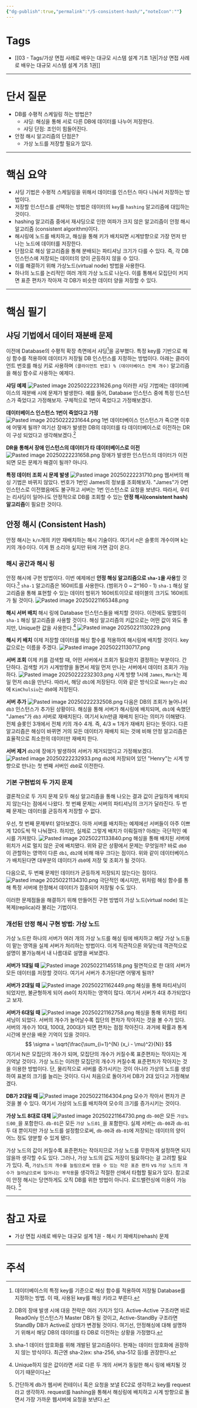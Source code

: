 ```yaml
---
{"dg-publish":true,"permalink":"/5-consistent-hash/","noteIcon":""}
---
```


# Tags
- [[03 - Tags/가상 면접 사례로 배우는 대규모 시스템 설계 기초 1권\|가상 면접 사례로 배우는 대규모 시스템 설계 기초 1권]]
---
# 단서 질문
- DB를 수평적 스케일링 하는 방법은?
	- 샤딩: 해싱을 통해 서로 다른 DB에 데이터를 나누어 저장한다.
	- 샤딩 단점:  조인이 힘들어진다.
- 안정 해시 알고리즘의 단점은?
	- 가상 노드를 저장할 필요가 있다.
---
# 핵심 요약
- 샤딩 기법은 수평적 스케일링을 위해서 데이터를 인스턴스 마다 나눠서 저장하는 방법이다.
- 저장할 인스턴스를 선택하는 방법은 데이터의 `key`를 `hashing` 알고리즘에 대입하는 것이다.
- hashing 알고리즘 중에서 재샤딩으로 인한 여파가 크지 않은 알고리즘이 안정 해시 알고리즘 (consistent algorithm)이다. 
- 해시링에 노드를 배치하고, 해싱을 통해 키가 배치되면 시계방향으로 가장 먼저 만나는 노드에 데이터를 저장한다.
- 단점으로 해싱 알고리즘을 통해 분배되는 파티셔닝 크기가 다를 수 있다. 즉, 각 DB 인스턴스에 저장되는 데이터의 양이 균등하지 않을 수 있다.
- 이를 해결하기 위해 가상노드(virtual node) 방법을 사용한다.
- 하나의 노드를 논리적인 여러 개의 가상 노드로 나눈다. 이를 통해서 모집단이 커지면 표준 편차가 작아져 각 DB가 비슷한 데이터 양을 저장할 수 있다.
---
# 핵심 필기
## 샤딩 기법에서 데이터 재분배 문제
이전에 Database의 수평적 확장 측면에서 샤딩[^1]을 공부했다. 특정 key를 기반으로 해싱 함수를 적용하여 데이터가 저장될 DB 인스턴스를 지정하는 방법이다.
아래는 클라이언트 번호를 해싱 키로 사용하며 `(클라이언트 번호) % (데이터베이스 전체 개수)` 알고리즘을 해싱 함수로 사용하는 예제다.

**샤딩 예제**
![Pasted image 20250222231626.png](/img/user/image/Pasted%20image%2020250222231626.png)
이러한 샤딩 기법에는 데이터베이스의 재분배 시에 문제가 발생한다.
예를 들어, Database 인스턴스 중에 특정 인스턴스가 죽었다고 가정해보자. 구체적으로 1번이 죽었다고 가정해보겠다.

**데이터베이스 인스턴스 1번이 죽었다고 가정**
![Pasted image 20250222231644.png](/img/user/image/Pasted%20image%2020250222231644.png)
1번 데이터베이스 인스턴스가 죽으면 이후에 어떻게 될까? 여기선 장애가 발생한 DB의 데이터를 타 데이터베이스로 이전하는 DR이 구성 되었다고 생각해보겠다.[^2]

**DR을 통해서 장애 인스턴스의 데이터가 타 데이터베이스로 이전**
![Pasted image 20250222231658.png](/img/user/image/Pasted%20image%2020250222231658.png)
장애가 발생한 인스턴스의 데이터가 이전되면 모든 문제가 해결이 될까? 아니다. 

**특정 데이터 조회 시 문제 발생**
![Pasted image 20250222231710.png](/img/user/image/Pasted%20image%2020250222231710.png)
웹서버의 해싱 기법은 바뀌지 않았다. 번호가 1번인 James의 정보를 조회해보자.
"James"가 0번 인스턴스로 이전했음에도 불구하고 서버는 1번 인스턴스로 요청을 보낸다.
따라서, 우리는 리샤딩이 일어나도 안정적으로 DB를 조회할 수 있는 **안정 해시(consistent hash) 알고리즘**이 필요한 것이다.
## 안정 해시 (Consistent Hash)
안정 해시는 `k/n`개의 키만 재배치하는 해시 기술이다. 여기서 n은 슬롯의 개수이며 k는 키의 개수이다. 이게 뭔 소리야 싶지만 뒤에 가면 감이 온다.
### 해시 공간과 해시 링
안정 해시에 구현 방법이다. 이번 예제에선 **안정 해싱 알고리즘으로 `sha-1`을 사용**할 것이다.[^3]
`sha-1` 알고리즘은 160비트를 사용한다. (범위가 0 ~ 2^160 - 1)
`sha-1` 해싱 알고리즘을 통해 표현할 수 있는 데이터 범위가 160비트이므로 테이블의 크기도 160비트가 될 것이다.
![Pasted image 20250221165348.png](/img/user/image/Pasted%20image%2020250221165348.png)

**해시 서버 배치**
해시 링에 Database 인스턴스들을 배치할 것이다. 이전에도 말했듯이 `sha-1` 해싱 알고리즘을 사용할 것이다. 해싱 알고리즘의 키값으로는 어떤 값이 와도 좋지만, Unique한 값을 사용한다.[^4]
![Pasted image 20250221130229.png](/img/user/image/Pasted%20image%2020250221130229.png)

**해시 키 배치**
이제 저장할 데이터를 해싱 함수를 적용하여 해시링에 배치할 것이다.
key값으로는 이름을 주겠다.
![Pasted image 20250221130717.png](/img/user/image/Pasted%20image%2020250221130717.png)

**서버 조회**
이제 키를 검색할 때, 어떤 서버에서 조회가 필요한지 결정하는 부분이다.
간단하다. 검색할 키가 시계방향을 돌면서 제일 먼저 만나는 서버에서 데이터 조회가 가능하다.
![Pasted image 20250222232303.png](/img/user/image/Pasted%20image%2020250222232303.png)
시계 방향 1시에 `James`, `Mark`는 제일 먼저 `db1`을 만난다. 따라서, 해당 `db1`에 저장된다.
이와 같은 방식으로 `Henry`는 `db2`에 `KimChulsiu`는 `db0`에 저장된다.

**서버 추가**
![Pasted image 20250222232508.png](/img/user/image/Pasted%20image%2020250222232508.png)
다음은 DB의 조회가 늘어나서 `db3` 인스턴스가 추가된 상황이다.
해싱을 통해 서버가 해시링에 배치되며, `db1`에 속했던 "James"가 `db3` 서버로 재배치된다. 
여기서 k/n만큼 재배치 된다는 의미가 이해됐다. 전체 슬롯인 3개에서 전체 키의 개수 4개. 즉, 4/3 ≈ 1개가 재배치 된다는 뜻이다.
다른 알고리즘은 해싱이 바뀌면 거의 모든 데이터가 재배치 되는 것에 비해 안정 알고리즘은 효율적으로 최소한의 데이터만 재배치 한다.

**서버 제거**
`db2`에 장애가 발생하여 서버가 제거되었다고 가정해보겠다.
![Pasted image 20250222232933.png](/img/user/image/Pasted%20image%2020250222232933.png)
`db2`에 저장되어 있던 "Henry"는 시계 방향으로 만나는 첫 번째 서버인 `db0`로 이전한다.
### 기본 구현법의 두 가지 문제
결론적으로 두 가지 문제 모두 해싱 알고리즘을 통해 나오는 결과 값이 균일하게 배치되지 않는다는 점에서 나왔다.
첫 번째 문제는 서버의 파티셔닝의 크기가 달라진다.
두 번째 문제는 데이터를 균등하게 저장할 수 없다.

우선, 첫 번째 문제부터 알아보겠다. 아까 서버를 배치하는 예제에선 서버들이 아주 이쁘게 120도씩 딱 나눠졌다. 하지만, 실제로 그렇게 배치가 이뤄질까? 아래는 극단적인 예시를 가져왔다.
![Pasted image 20250221133840.png](/img/user/image/Pasted%20image%2020250221133840.png)
해싱을 통해 배치된 서버에 위치가 서로 멀지 않은 곳에 배치됐다. 위와 같은 상황에서 문제는 무엇일까? 바로 `db0`이 관할하는 영역이 다른 `db1`, `db2`에 비해 매우 크다는 점이다. 
위와 같이 데이터베이스가 배치된다면 대부분의 데이터가 `db0`에 저장 및 조회가 될 것이다.

다음으로, 두 번째 문제인 데이터가 균등하게 저장되지 않는다는 점이다.
![Pasted image 20250221134310.png](/img/user/image/Pasted%20image%2020250221134310.png)
극단적인 예시지만, 위처럼 해싱 함수를 통해 특정 서버에 한정해서 데이터가 집중되어 저장될 수도 있다.

이러한 문제점들을 해결하기 위해 만들어진 구현 방법이 가상 노드(virtual node) 또는 복제(replica)라 불리는 기법이다.

### 개선된 안정 해시 구현 방법: 가상 노드
가상 노드란 하나의 서버가 여러 개의 가상 노드를 해싱 링에 배치하고 해당 가상 노드들이 맡는 영역을 실제 서버가 처리하는 방법이다.
이게 직관적으론 와닿는데 객관적으로 설명이 불가능해서 내 나름대로 설명을 써보겠다.

**서버가 1대일 때**
![Pasted image 20250221145518.png](/img/user/image/Pasted%20image%2020250221145518.png)
필연적으로 한 대의 서버가 모든 데이터를 저장할 것이다. 여기서 서버가 추가된다면 어떻게 될까?

**서버가 2대일 때**
![Pasted image 20250221162449.png](/img/user/image/Pasted%20image%2020250221162449.png)
해싱을 통해 파티셔닝이 되었지만, 불균형하게 되어 `db0`이 차지하는 영역이 많다.
여기서 서버가 4대 추가되었다고 보자.

**서버가 6대일 때**
![Pasted image 20250221162758.png](/img/user/image/Pasted%20image%2020250221162758.png)
해싱을 통해 위처럼 파티셔닝이 되었다. 서버의 개수가 늘어날수록 집단의 편차가 작아지는 것을 볼 수가 있다.
서버의 개수가 10대, 100대, 200대가 되면 편차는 점점 작아진다.
과거에 확률과 통계 시간에 분산을 배운 기억이 있을 것이다. 
$$
\sigma = \sqrt{\frac{\sum_{i=1}^{N} (x_i - \mu)^2}{N}}
$$
여기서 N은 모집단의 개수가 되며, 모집단의 개수가 커질수록 표준편차는 작아지는 게 기억날 것이다.
가상 노드는 이러한 모집단의 개수가 커질수록 표준편차가 작아지는 것을 이용한 방법이다. 단, 물리적으로 서버를 증가시키는 것이 아니라 가상의 노드를 생성하여 표본의 크기를 늘리는 것이다.
다시 처음으로 돌아가서 DB가 2대 있다고 가정해보겠다.

**DB가 2대일 때**
![Pasted image 20250221164304.png](/img/user/image/Pasted%20image%2020250221164304.png)
모수가 작아서 편차가 큰 것을 볼 수 있다. 여기서 가상의 노드를 배치하여 모수의 크기를 증가시키는 것이다.

**가상 노드 8대로 대체**
![Pasted image 20250221164730.png](/img/user/image/Pasted%20image%2020250221164730.png)
`db-00`은 모든 `가상노드00_`을 포함한다.
`db-01`은 모든 `가상 노드01_`을 포함한다.
실제 서버는 `db-00`과 `db-01` 두 대 뿐이지만 가상 노드를 설정함으로써, `db-00`과 `db-01`에 저장되는 데이터의 양이 어느 정도 양분할 수 있게 됐다.

가상 노드의 값이 커질수록 표준편차는 작아지므로 가상 노드를 무한하게 설정하면 되지 않을까 생각할 수도 있다. 그러나, 가상 노드의 값도 저장이 필요하다는 걸 고려할 필요가 있다.
즉, `가상노드의 개수를 늘림으로써 얻을 수 있는 작은 표준 편차` vs `가상 노드의 개수가 늘어남으로써 일어나는 부작용`을 생각하고 적절한 선에서 타협할 필요가 있다.
참고로 이 안정 해시는 당연하게도 오직 DB를 위한 방법이 아니다.
로드밸런싱에 이용이 가능하다. [^5]

---
# 참고 자료
- 가상 면접 사례로 배우는 대규모 설계 1권 - 해시 키 재배치(rehash) 문제
---
# 주석
[^1]: 데이터베이스의 특정 key를 기준으로 해싱 함수를 적용하여 저장될 Database를 지정하는 방법. 이 때, 사용된 key를 해싱 키라고 부른다.
[^2]: DB의 장애 발생 시에 대응 전략은 여러 가지가 있다. Active-Active 구조라면 바로 ReadOnly 인스턴스가 Master DB가 될 것이고, Active-StandBy 구조라면 StandBy DB가 Active로 상태가 변경될 것이다. 여기선, 안정해싱에 대해 설명하기 위해서 해당 DB의 데이터를 타 DB로 이전하는 상황을 가정했다.
[^3]: sha-1 데이터 암호화를 위해 개발된 알고리즘이다. 현재는 데이터 암호화에 권장하지 않는 방식이다. 최근엔 sha-2(ex: sha-256, sha-512 등)를 권장한다.
[^4]: Unique하지 않은 값이라면 서로 다른 두 개의 서버가 동일한 해시 링에 배치될 것이기 때문이다
[^5]: 간단하게 db가 웹서버 컨테이너 혹은 요청을 보낼 EC2로 생각하고 key를 request라고 생각하자. request를 hashing을 통해서 해싱링에 배치하고 시계 방향으로 돌면서 가장 가까운 웹서버에 요청을 보낸다.